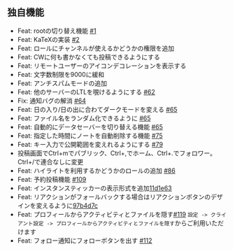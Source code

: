 ## 独自機能
- Feat: rootの切り替え機能 [#1](https://github.com/n1lsqn/misskey/pull/1)
- Feat: KaTeXの実装 [#2](https://github.com/n1lsqn/misskey/pull/2)
- Feat: ロールにチャンネルが使えるかどうかの権限を追加
- Feat: CWに何も書かなくても投稿できるようにする
- Feat: リモートユーザーのアイコンデコレーションを表示する
- Feat: 文字数制限を9000に緩和
- Feat: アンチスパムモードの追加
- Feat: 他のサーバーのLTLを覗けるようにする [#62](https://github.com/n1lsqn/misskey/pull/62)
- Fix: 通知バグの解消 [#64](https://github.com/n1lsqn/misskey/pull/64)
- Feat: 日の入り/日の出に合わてダークモードを変える [#65](https://github.com/n1lsqn/misskey/pull/65)
- Feat: ファイル名をランダム化できるように [#65](https://github.com/n1lsqn/misskey/pull/65)
- Feat: 自動的にデータセーバーを切り替える機能 [#65](https://github.com/n1lsqn/misskey/pull/65)
- Feat: 指定した時間にノートを自動削除する機能 [#75](https://github.com/n1lsqn/misskey/pull/75)
- Feat: キー入力で公開範囲を変えれるようにする [#79](https://github.com/n1lsqn/misskey/pull/79)
- 投稿画面でCtrl+mでパブリック、Ctrl+,でホーム、Ctrl+.でフォロワー。Ctrl+/で連合なしに変更
- Feat: ハイライトを利用するかどうかのロールの追加 [#86](https://github.com/n1lsqn/misskey/pull/86)
- Feat: 予約投稿機能 [#109](https://github.com/n1lsqn/misskey/pull/109)
- Feat: インスタンスティッカーの表示形式を追加[11d1e63](https://github.com/hideki0403/kakurega.app/commit/11d1e6354e5c56a77cbc5c86ff80397e1e2fcc8e)
- Feat: リアクションがフォールバックする場合はリアクションボタンのデザインを変えるように[97b4d7c](https://github.com/hideki0403/kakurega.app/pull/41/commits/97b4d7cf609ea33ecf0a3d356693774455ef6e07)
- Feat: プロフィールからアクティビティとファイルを隠す[#119](https://github.com/n1lsqn/misskey/pull/119)
`設定 -> クライアント設定 -> プロフィールからアクティビティとファイルを隠す`からご利用いただけます
- Feat: フォロー通知にフォローボタンを出す [#112](https://github.com/n1lsqn/misskey/pull/122)
